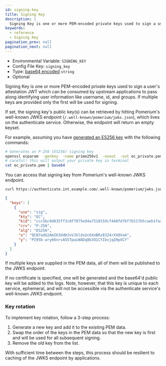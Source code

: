 ```yaml
---
id: signing-key
title: Signing Key
description: |
  Signing Key is one or more PEM-encoded private keys used to sign a user's attestation JWT which can be consumed by upstream applications to pass along identifying user information like username, id, and groups. If multiple keys are provided only the first will be used for signing.
keywords:
  - reference
  - Signing Key
pagination_prev: null
pagination_next: null
---
```


- Environmental Variable: `SIGNING_KEY`
- Config File Key: `signing_key`
- Type: [base64 encoded](https://en.wikipedia.org/wiki/Base64) `string`
- Optional

Signing Key is one or more PEM-encoded private keys used to sign a user's attestation JWT which can be consumed by upstream applications to pass along identifying user information like username, id, and groups. If multiple keys are provided only the first will be used for signing.

If set, the signing key's public key(s) can be retrieved by hitting Pomerium's well-known JWKS endpoint (`/.well-known/pomerium/jwks.json`), which lives on the authenticate service. Otherwise, the endpoint will return an empty keyset.

For example, assuming you have [generated an ES256 key](https://github.com/pomerium/pomerium/blob/main/scripts/generate_self_signed_signing_key.sh) with the following commands:

```bash
# Generates an P-256 (ES256) signing key
openssl ecparam  -genkey  -name prime256v1  -noout  -out ec_private.pem
# careful! this will output your private key in terminal
cat ec_private.pem | base64
```

You can access that signing key from Pomerium's well-known JWKS endpoint.

```bash
curl https://authenticate.int.example.com/.well-known/pomerium/jwks.json | jq
```

```json
{
  "keys": [
    {
      "use": "sig",
      "kty": "EC",
      "kid": "ccc5bc9d835ff3c8f7075ed4a7510159cf440fd7bf7b517b5caeb1fa419ee6a1",
      "crv": "P-256",
      "alg": "ES256",
      "x": "QCN7adG2AmIK3UdHJvVJkldsUc6XeBRz83Z4rXX8Va4",
      "y": "PI95b-ary66nrvA55TpaiWADq8b3O1CYIbvjqIHpXCY"
    }
  ]
}
```

If multiple keys are supplied in the PEM data, all of them will be published to the JWKS endpoint.

If no certificate is specified, one will be generated and the base64'd public key will be added to the logs. Note, however, that this key is unique to each service, ephemeral, and will not be accessible via the authenticate service's well-known JWKS endpoint.

### Key rotation

To implement key rotation, follow a 3-step process:

1. Generate a new key and add it to the existing PEM data.
2. Swap the order of the keys in the PEM data so that the new key is first and will be used for all subsequent signing.
3. Remove the old key from the list.

With sufficient time between the steps, this process should be resilient to caching of the JWKS endpoint by applications.
